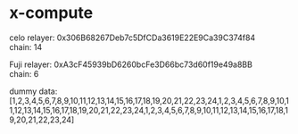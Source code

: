 # x-compute

celo relayer: 0x306B68267Deb7c5DfCDa3619E22E9Ca39C374f84  
chain: 14


Fuji relayer: 0xA3cF45939bD6260bcFe3D66bc73d60f19e49a8BB  
chain: 6

dummy data:
[1,2,3,4,5,6,7,8,9,10,11,12,13,14,15,16,17,18,19,20,21,22,23,24,1,2,3,4,5,6,7,8,9,10,11,12,13,14,15,16,17,18,19,20,21,22,23,24,1,2,3,4,5,6,7,8,9,10,11,12,13,14,15,16,17,18,19,20,21,22,23,24]
